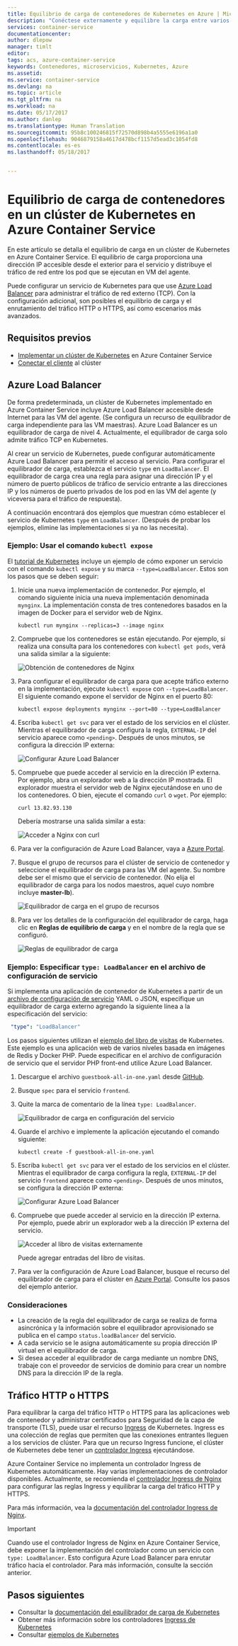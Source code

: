 ```yaml
---
title: Equilibrio de carga de contenedores de Kubernetes en Azure | Microsoft Docs
description: "Conéctese externamente y equilibre la carga entre varios contenedores en un clúster de Kubernetes en Azure Container Service."
services: container-service
documentationcenter: 
author: dlepow
manager: timlt
editor: 
tags: acs, azure-container-service
keywords: Contenedores, microservicios, Kubernetes, Azure
ms.assetid: 
ms.service: container-service
ms.devlang: na
ms.topic: article
ms.tgt_pltfrm: na
ms.workload: na
ms.date: 05/17/2017
ms.author: danlep
ms.translationtype: Human Translation
ms.sourcegitcommit: 95b8c100246815f72570d898b4a5555e6196a1a0
ms.openlocfilehash: 9046879158a4617d478bcf1157d5ead3c1054fd8
ms.contentlocale: es-es
ms.lasthandoff: 05/18/2017


---
```

# <a name="load-balance-containers-in-a-kubernetes-cluster-in-azure-container-service"></a>Equilibrio de carga de contenedores en un clúster de Kubernetes en Azure Container Service 
En este artículo se detalla el equilibrio de carga en un clúster de Kubernetes en Azure Container Service. El equilibrio de carga proporciona una dirección IP accesible desde el exterior para el servicio y distribuye el tráfico de red entre los pod que se ejecutan en VM del agente.

Puede configurar un servicio de Kubernetes para que use [Azure Load Balancer](../load-balancer/load-balancer-overview.md) para administrar el tráfico de red externo (TCP). Con la configuración adicional, son posibles el equilibrio de carga y el enrutamiento del tráfico HTTP o HTTPS, así como escenarios más avanzados.

## <a name="prerequisites"></a>Requisitos previos
* [Implementar un clúster de Kubernetes](container-service-kubernetes-walkthrough.md) en Azure Container Service
* [Conectar el cliente](container-service-connect.md) al clúster

## <a name="azure-load-balancer"></a>Azure Load Balancer

De forma predeterminada, un clúster de Kubernetes implementado en Azure Container Service incluye Azure Load Balancer accesible desde Internet para las VM del agente. (Se configura un recurso de equilibrador de carga independiente para las VM maestras). Azure Load Balancer es un equilibrador de carga de nivel 4. Actualmente, el equilibrador de carga solo admite tráfico TCP en Kubernetes.

Al crear un servicio de Kubernetes, puede configurar automáticamente Azure Load Balancer para permitir el acceso al servicio. Para configurar el equilibrador de carga, establezca el servicio `type` en `LoadBalancer`. El equilibrador de carga crea una regla para asignar una dirección IP y el número de puerto públicos de tráfico de servicio entrante a las direcciones IP y los números de puerto privados de los pod en las VM del agente (y viceversa para el tráfico de respuesta). 

 A continuación encontrará dos ejemplos que muestran cómo establecer el servicio de Kubernetes `type` en `LoadBalancer`. (Después de probar los ejemplos, elimine las implementaciones si ya no las necesita).

### <a name="example-use-the-kubectl-expose-command"></a>Ejemplo: Usar el comando `kubectl expose` 
El [tutorial de Kubernetes](container-service-kubernetes-walkthrough.md) incluye un ejemplo de cómo exponer un servicio con el comando `kubectl expose` y su marca `--type=LoadBalancer`. Estos son los pasos que se deben seguir:

1. Inicie una nueva implementación de contenedor. Por ejemplo, el comando siguiente inicia una nueva implementación denominada `mynginx`. La implementación consta de tres contenedores basados en la imagen de Docker para el servidor web de Nginx.

    ```console
    kubectl run mynginx --replicas=3 --image nginx
    ```
2. Compruebe que los contenedores se están ejecutando. Por ejemplo, si realiza una consulta para los contenedores con `kubectl get pods`, verá una salida similar a la siguiente:

    ![Obtención de contenedores de Nginx](./media/container-service-kubernetes-load-balancing/nginx-get-pods.png)

3. Para configurar el equilibrador de carga para que acepte tráfico externo en la implementación, ejecute `kubectl expose` con `--type=LoadBalancer`. El siguiente comando expone el servidor de Nginx en el puerto 80:

    ```console
    kubectl expose deployments mynginx --port=80 --type=LoadBalancer
    ```

4. Escriba `kubectl get svc` para ver el estado de los servicios en el clúster. Mientras el equilibrador de carga configura la regla, `EXTERNAL-IP` del servicio aparece como `<pending>`. Después de unos minutos, se configura la dirección IP externa: 

    ![Configurar Azure Load Balancer](./media/container-service-kubernetes-load-balancing/nginx-external-ip.png)

5. Compruebe que puede acceder al servicio en la dirección IP externa. Por ejemplo, abra un explorador web a la dirección IP mostrada. El explorador muestra el servidor web de Nginx ejecutándose en uno de los contenedores. O bien, ejecute el comando `curl` o `wget`. Por ejemplo:

    ```
    curl 13.82.93.130
    ```

    Debería mostrarse una salida similar a esta:

    ![Acceder a Nginx con curl](./media/container-service-kubernetes-load-balancing/curl-output.png)

6. Para ver la configuración de Azure Load Balancer, vaya a [Azure Portal](https://portal.azure.com).

7. Busque el grupo de recursos para el clúster de servicio de contenedor y seleccione el equilibrador de carga para las VM del agente. Su nombre debe ser el mismo que el servicio de contenedor. (No elija el equilibrador de carga para los nodos maestros, aquel cuyo nombre incluye **master-lb**). 

    ![Equilibrador de carga en el grupo de recursos](./media/container-service-kubernetes-load-balancing/container-resource-group-portal.png)

8. Para ver los detalles de la configuración del equilibrador de carga, haga clic en **Reglas de equilibrio de carga** y en el nombre de la regla que se configuró.

    ![Reglas de equilibrador de carga](./media/container-service-kubernetes-load-balancing/load-balancing-rules.png) 

### <a name="example-specify-type-loadbalancer-in-the-service-configuration-file"></a>Ejemplo: Especificar `type: LoadBalancer` en el archivo de configuración de servicio

Si implementa una aplicación de contenedor de Kubernetes a partir de un [archivo de configuración de servicio](https://kubernetes.io/docs/user-guide/services/operations/#service-configuration-file) YAML o JSON, especifique un equilibrador de carga externo agregando la siguiente línea a la especificación del servicio:

```YAML
 "type": "LoadBalancer"
``` 



Los pasos siguientes utilizan el [ejemplo del libro de visitas](https://github.com/kubernetes/kubernetes/tree/master/examples/guestbook) de Kubernetes. Este ejemplo es una aplicación web de varios niveles basada en imágenes de Redis y Docker PHP. Puede especificar en el archivo de configuración de servicio que el servidor PHP front-end utilice Azure Load Balancer.

1. Descargue el archivo `guestbook-all-in-one.yaml` desde [GitHub](https://github.com/kubernetes/kubernetes/tree/master/examples/guestbook/all-in-one). 
2. Busque `spec` para el servicio `frontend`.
3. Quite la marca de comentario de la línea `type: LoadBalancer`.

    ![Equilibrador de carga en configuración del servicio](./media/container-service-kubernetes-load-balancing/guestbook-frontend-loadbalance.png)

4. Guarde el archivo e implemente la aplicación ejecutando el comando siguiente:

    ```
    kubectl create -f guestbook-all-in-one.yaml
    ```

5. Escriba `kubectl get svc` para ver el estado de los servicios en el clúster. Mientras el equilibrador de carga configura la regla, `EXTERNAL-IP` del servicio `frontend` aparece como `<pending>`. Después de unos minutos, se configura la dirección IP externa: 

    ![Configurar Azure Load Balancer](./media/container-service-kubernetes-load-balancing/guestbook-external-ip.png)

6. Compruebe que puede acceder al servicio en la dirección IP externa. Por ejemplo, puede abrir un explorador web a la dirección IP externa del servicio.

    ![Acceder al libro de visitas externamente](./media/container-service-kubernetes-load-balancing/guestbook-web.png)

    Puede agregar entradas del libro de visitas.

7. Para ver la configuración de Azure Load Balancer, busque el recurso del equilibrador de carga para el clúster en [Azure Portal](https://portal.azure.com). Consulte los pasos del ejemplo anterior.

### <a name="considerations"></a>Consideraciones

* La creación de la regla del equilibrador de carga se realiza de forma asincrónica y la información sobre el equilibrador aprovisionado se publica en el campo `status.loadBalancer` del servicio.
* A cada servicio se le asigna automáticamente su propia dirección IP virtual en el equilibrador de carga.
* Si desea acceder al equilibrador de carga mediante un nombre DNS, trabaje con el proveedor de servicios de dominio para crear un nombre DNS para la dirección IP de la regla.

## <a name="http-or-https-traffic"></a>Tráfico HTTP o HTTPS

Para equilibrar la carga del tráfico HTTP o HTTPS para las aplicaciones web de contenedor y administrar certificados para Seguridad de la capa de transporte (TLS), puede usar el recurso [Ingress](https://kubernetes.io/docs/user-guide/ingress/) de Kubernetes. Ingress es una colección de reglas que permiten que las conexiones entrantes lleguen a los servicios de clúster. Para que un recurso Ingress funcione, el clúster de Kubernetes debe tener un [controlador Ingress](https://kubernetes.io/docs/user-guide/ingress/#ingress-controllers) ejecutándose.

Azure Container Service no implementa un controlador Ingress de Kubernetes automáticamente. Hay varias implementaciones de controlador disponibles. Actualmente, se recomienda el [controlador Ingress de Nginx](https://github.com/kubernetes/ingress/tree/master/examples/deployment/nginx) para configurar las reglas Ingress y equilibrar la carga del tráfico HTTP y HTTPS. 

Para más información, vea la [documentación del controlador Ingress de Nginx](https://github.com/kubernetes/ingress/tree/master/controllers/nginx/README.md).

> [!IMPORTANT]
> Cuando use el controlador Ingress de Nginx en Azure Container Service, debe exponer la implementación del controlador como un servicio con `type: LoadBalancer`. Esto configura Azure Load Balancer para enrutar tráfico hacia el controlador. Para más información, consulte la sección anterior.


## <a name="next-steps"></a>Pasos siguientes

* Consultar la [documentación del equilibrador de carga de Kubernetes](https://kubernetes.io/docs/user-guide/load-balancer/)
* Obtener más información sobre los controladores [Ingress de Kubernetes](https://kubernetes.io/docs/user-guide/ingress/)
* Consultar [ejemplos de Kubernetes](https://github.com/kubernetes/kubernetes/tree/master/examples)


